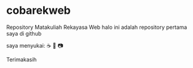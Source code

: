 # cobarekweb
Repository Matakuliah Rekayasa Web 
halo ini adalah repository pertama saya di github 

saya menyukai: :coffee: :pizza: :camera:

Terimakasih 
